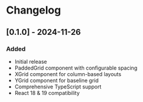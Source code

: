 # Changelog

## [0.1.0] - 2024-11-26

### Added

- Initial release
- PaddedGrid component with configurable spacing
- XGrid component for column-based layouts
- YGrid component for baseline grid
- Comprehensive TypeScript support
- React 18 & 19 compatibility
